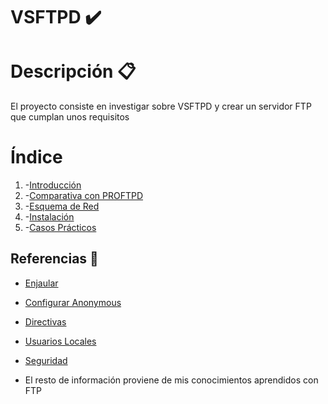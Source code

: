 # VSFTPD ✔️

# Descripción 📋
El proyecto consiste en investigar sobre VSFTPD y crear un servidor FTP que cumplan unos requisitos

# Índice
1. -[Introducción](https://github.com/jesusromero92/vsftpd/blob/main/Indices/introduccion.md)
2. -[Comparativa con PROFTPD](https://github.com/jesusromero92/vsftpd/blob/main/Indices/comparativa.md)
3. -[Esquema de Red](https://github.com/jesusromero92/vsftpd/blob/main/Indices/Esquema.md)
4. -[Instalación](https://github.com/jesusromero92/vsftpd/blob/main/Indices/instalacion.md)
5. -[Casos Prácticos](https://github.com/jesusromero92/vsftpd/blob/main/Indices/practica.md)

## **Referencias** 📖
  * [Enjaular](http://sergio107sr.blogspot.com/2015/12/servidor-ftp-enjaular-usuarios.html)
  * [Configurar Anonymous](https://www.ionos.es/digitalguide/servidores/configuracion/servidor-ftp-en-ubuntu-instalacion-y-configuracion/)
  * [Directivas](https://ikastaroak.birt.eus/edu/argitalpen/backupa/20200331/1920k/es/ASIR/SRI/SRI03/es_ASIR_SRI03_Contenidos/SRI03_CONT_R22_DIRECTIVAS_vsftpd.pdf)
  * [Usuarios Locales](https://qastack.mx/ubuntu/575523/how-to-setup-virtual-users-for-vsftpd-with-access-to-a-specific-sub-directory)
  * [Seguridad](https://ubunlog.com/vsftpd-instalar-un-servidor-ftp-ubuntu/)
  
  * El resto de información proviene de mis conocimientos aprendidos con FTP
